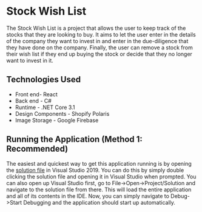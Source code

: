 # Stock Wish List
The Stock Wish List is a project that allows the user to keep track of the stocks that they are looking to buy. It aims to let the user enter in the details of the company they want to invest in and enter in the due-diligence that they have done on the company. Finally, the user can remove a stock from their wish list if they end up buying the stock or decide that they no longer want to invest in it. 

## Technologies Used 
* Front end- React
* Back end - C#
* Runtime - .NET Core 3.1
* Design Components - Shopify Polaris
* Image Storage - Google Firebase

## Running the Application (Method 1: Recommended)
The easiest and quickest way to get this application running is by opening the [solution file](StockWishlist.sln) in Visual Studio 2019. You can do this by simply double clicking the solution file and opening it in Visual Studio when prompted. You can also open up Visual Studio first, go to File->Open->Project/Solution and navigate to the solution file from there. This will load the entire application and all of its contents in the IDE. Now, you can simply navigate to Debug->Start Debugging and the application should start up automatically. 
